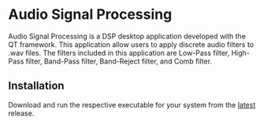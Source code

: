 # Audio Signal Processing
Audio Signal Processing is a DSP desktop application developed with the QT framework. This application allow users to apply discrete audio filters to .wav files. The filters included in this application are Low-Pass filter, High-Pass filter, Band-Pass filter, Band-Reject filter, and Comb filter.

## Installation
Download and run the respective executable for your system from the [latest](https://github.com/elliotmcs/AudioSignalProcessing/releases/latest) release.
